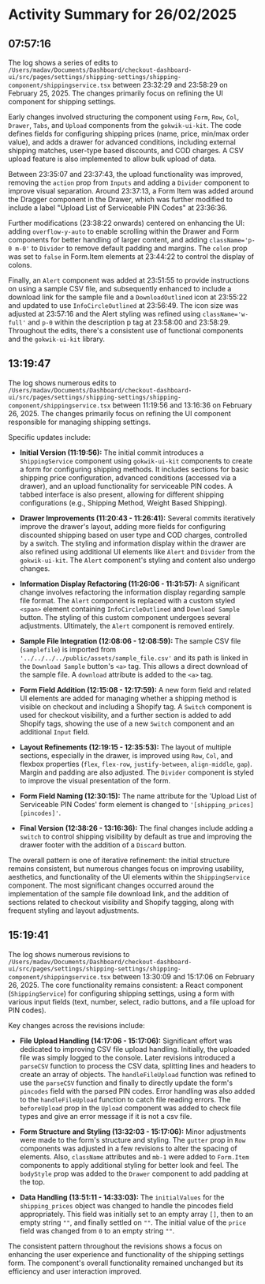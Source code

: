 # Activity Summary for 26/02/2025

## 07:57:16
The log shows a series of edits to `/Users/madav/Documents/Dashboard/checkout-dashboard-ui/src/pages/settings/shipping-settings/shipping-component/shippingservice.tsx`  between 23:32:29 and 23:58:29 on February 25, 2025.  The changes primarily focus on refining the UI component for shipping settings.

Early changes involved structuring the component using `Form`, `Row`, `Col`, `Drawer`, `Tabs`, and `Upload` components from the `gokwik-ui-kit`.  The code defines fields for configuring shipping prices (name, price, min/max order value),  and adds a drawer for advanced conditions, including external shipping matches, user-type based discounts, and COD charges.  A CSV upload feature is also implemented to allow bulk upload of data.

Between 23:35:07 and 23:37:43, the upload functionality was improved, removing the `action` prop from `Inputs` and adding a `Divider` component to improve visual separation.  Around 23:37:13,  a Form Item was added around the Dragger component in the Drawer, which was further modified to include a label "Upload List of Serviceable PIN Codes" at 23:36:36.

Further modifications (23:38:22 onwards) centered on enhancing the UI: adding `overflow-y-auto` to enable scrolling within the Drawer and Form components for better handling of larger content, and adding `className='p-0 m-0'` to `Divider` to remove default padding and margins. The `colon` prop was set to `false` in Form.Item elements at 23:44:22 to control the display of colons.


Finally, an `Alert` component was added at 23:51:55 to provide instructions on using a sample CSV file, and subsequently enhanced to include a download link for the sample file and a `DownloadOutlined` icon at 23:55:22 and updated to use `InfoCircleOutlined` at 23:56:49. The icon size was adjusted at 23:57:16 and the Alert styling was refined using `className='w-full'`  and `p-0` within the description p tag at 23:58:00 and 23:58:29.  Throughout the edits, there's a consistent use of functional components and the `gokwik-ui-kit` library.


## 13:19:47
The log shows numerous edits to `/Users/madav/Documents/Dashboard/checkout-dashboard-ui/src/pages/settings/shipping-settings/shipping-component/shippingservice.tsx` between 11:19:56 and 13:16:36 on February 26, 2025.  The changes primarily focus on refining the UI component responsible for managing shipping settings.

Specific updates include:

* **Initial Version (11:19:56):**  The initial commit introduces a `ShippingService` component using `gokwik-ui-kit` components to create a form for configuring shipping methods.  It includes sections for basic shipping price configuration, advanced conditions (accessed via a drawer), and an upload functionality for serviceable PIN codes.  A tabbed interface is also present, allowing for different shipping configurations (e.g., Shipping Method, Weight Based Shipping).

* **Drawer Improvements (11:20:43 - 11:26:41):** Several commits iteratively improve the drawer's layout, adding more fields for configuring discounted shipping based on user type and COD charges, controlled by a switch.  The styling and information display within the drawer are also refined using additional UI elements like `Alert` and `Divider` from the `gokwik-ui-kit`. The `Alert` component's styling and content also undergo changes.

* **Information Display Refactoring (11:26:06 - 11:31:57):** A significant change involves refactoring the information display regarding sample file format.  The `Alert` component is replaced with a custom styled `<span>` element containing `InfoCircleOutlined` and  `Download Sample` button. The styling of this custom component undergoes several adjustments. Ultimately, the `Alert` component is removed entirely.

* **Sample File Integration (12:08:06 - 12:08:59):** The sample CSV file (`samplefile`) is imported from `'../../../../public/assets/sample_file.csv'` and its path is linked in the `Download Sample` button's `<a>` tag.  This allows a direct download of the sample file. A `download` attribute is added to the `<a>` tag.

* **Form Field Addition (12:15:08 - 12:17:59):** A new form field and related UI elements are added for managing whether a shipping method is visible on checkout and including a Shopify tag.  A `Switch` component is used for checkout visibility, and a further section is added to add Shopify tags, showing the use of a new `Switch` component and an additional `Input` field.

* **Layout Refinements (12:19:15 - 12:35:53):** The layout of multiple sections, especially in the drawer, is improved using `Row`, `Col`, and flexbox properties (`flex`, `flex-row`, `justify-between`, `align-middle`, `gap`).  Margin and padding are also adjusted. The `Divider` component is styled to improve the visual presentation of the form.

* **Form Field Naming (12:30:15):** The name attribute for the 'Upload List of Serviceable PIN Codes' form element is changed to `'[shipping_prices][pincodes]'`.

* **Final Version (12:38:26 - 13:16:36):** The final changes include adding a `switch` to control shipping visibility by default as true and improving the drawer footer with the addition of a `Discard` button.


The overall pattern is one of iterative refinement:  the initial structure remains consistent, but numerous changes focus on improving usability, aesthetics, and functionality of the UI elements within the `ShippingService` component.  The most significant changes occurred around the implementation of the sample file download link, and the addition of sections related to checkout visibility and Shopify tagging, along with frequent styling and layout adjustments.


## 15:19:41
The log shows numerous revisions to `/Users/madav/Documents/Dashboard/checkout-dashboard-ui/src/pages/settings/shipping-settings/shipping-component/shippingservice.tsx`  between 13:30:09 and 15:17:06 on February 26, 2025.  The core functionality remains consistent: a React component (`ShippingService`) for configuring shipping settings, using a form with various input fields (text, number, select, radio buttons, and a file upload for PIN codes).

Key changes across the revisions include:

* **File Upload Handling (14:17:06 - 15:17:06):**  Significant effort was dedicated to improving CSV file upload handling.  Initially, the uploaded file was simply logged to the console.  Later revisions introduced a `parseCSV` function to process the CSV data, splitting lines and headers to create an array of objects.  The `handleFileUpload` function was refined to use the `parseCSV` function and  finally to directly update the form's `pincodes` field with the parsed PIN codes.  Error handling was also added to the `handleFileUpload` function to catch file reading errors.  The `beforeUpload` prop in the `Upload` component was added to check file types and give an error message if it is not a csv file.

* **Form Structure and Styling (13:32:03 - 15:17:06):**  Minor adjustments were made to the form's structure and styling.  The `gutter` prop in `Row` components was adjusted in a few revisions to alter the spacing of elements.  Also, `className` attributes and `mb-1` were added to `Form.Item` components to apply additional styling for better look and feel.  The `bodyStyle` prop was added to the `Drawer` component to add padding at the top.


* **Data Handling (13:51:11 - 14:33:03):** The `initialValues` for the `shipping_prices` object was changed to handle the pincodes field appropriately. This field was initially set to an empty array `[]`, then to an empty string `""`, and finally settled on `""`.  The initial value of the `price` field was changed from `0` to an empty string `""`.


The consistent pattern throughout the revisions shows a focus on enhancing the user experience and functionality of the shipping settings form.  The component's overall functionality remained unchanged but its efficiency and user interaction improved.
